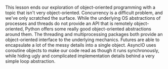 This lesson ends our exploration of object-oriented programming with  a topic that isn't very object-oriented. Concurrency is a difficult  problem, and we've only scratched the surface. While the underlying OS  abstractions of processes and threads do not provide an API that is  remotely object-oriented, Python offers some really good object-oriented  abstractions around them. The threading and multiprocessing packages  both provide an object-oriented interface to the underlying mechanics.  Futures are able to encapsulate a lot of the messy details into a single  object. AsyncIO uses coroutine objects to make our code read as though  it runs synchronously, while hiding ugly and complicated implementation  details behind a very simple loop abstraction.